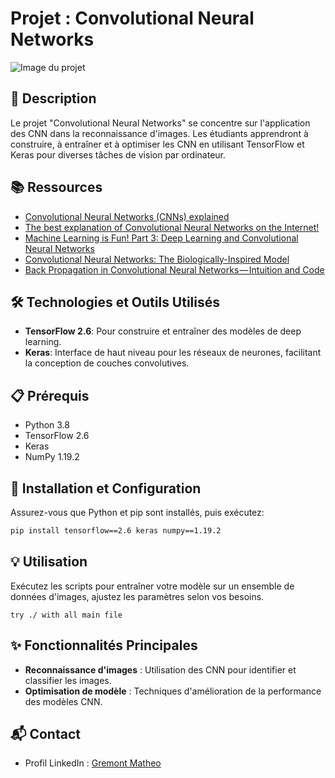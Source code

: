 # Projet : Convolutional Neural Networks

![Image du projet](https://th.bing.com/th/id/OIP.LigVwVMFpgWYC3ciS0fjiwHaE8?rs=1&pid=ImgDetMain)

## 📝 Description
Le projet "Convolutional Neural Networks" se concentre sur l'application des CNN dans la reconnaissance d'images. Les étudiants apprendront à construire, à entraîner et à optimiser les CNN en utilisant TensorFlow et Keras pour diverses tâches de vision par ordinateur.

## 📚 Ressources
- [Convolutional Neural Networks (CNNs) explained](https://example.com/cnn_explained)
- [The best explanation of Convolutional Neural Networks on the Internet!](https://example.com/best_cnn_explanation)
- [Machine Learning is Fun! Part 3: Deep Learning and Convolutional Neural Networks](https://example.com/ml_fun_cnn)
- [Convolutional Neural Networks: The Biologically-Inspired Model](https://example.com/bio_cnn)
- [Back Propagation in Convolutional Neural Networks — Intuition and Code](https://example.com/backprop_cnn)

## 🛠️ Technologies et Outils Utilisés
- **TensorFlow 2.6**: Pour construire et entraîner des modèles de deep learning.
- **Keras**: Interface de haut niveau pour les réseaux de neurones, facilitant la conception de couches convolutives.

## 📋 Prérequis
- Python 3.8
- TensorFlow 2.6
- Keras
- NumPy 1.19.2

## 🚀 Installation et Configuration
Assurez-vous que Python et pip sont installés, puis exécutez:
```bash
pip install tensorflow==2.6 keras numpy==1.19.2
```

## 💡 Utilisation
Exécutez les scripts pour entraîner votre modèle sur un ensemble de données d'images, ajustez les paramètres selon vos besoins.
```
try ./ with all main file
```
## ✨ Fonctionnalités Principales
- **Reconnaissance d'images** : Utilisation des CNN pour identifier et classifier les images.
- **Optimisation de modèle** : Techniques d'amélioration de la performance des modèles CNN.

## 📬 Contact
- Profil LinkedIn : [Gremont Matheo](https://www.linkedin.com/in/matheo-gremont-aa0b41251/)
